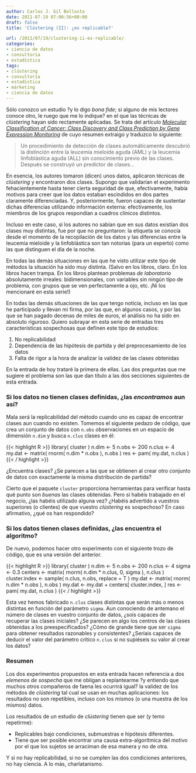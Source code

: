 ```yaml
---
author: Carlos J. Gil Bellosta
date: 2011-07-19 07:00:56+00:00
draft: false
title: 'Clústering (II): ¿es replicable?'

url: /2011/07/19/clustering-ii-es-replicable/
categories:
- ciencia de datos
- consultoría
- estadística
tags:
- clústering
- consultoría
- estadística
- márketing
- ciencia de datos
---
```


Sólo conozco un estudio ?y lo digo _bona fide_; si alguno de mis lectores conoce otro, le ruego que me lo indique? en el que las técnicas de _clústering_ hayan sido rectamente aplicadas. Se trata del artículo [_Molecular Classification of Cancer: Class Discovery and Class Prediction by Gene Expression Monitoring_](http://www.sciencemag.org/content/286/5439/531.short) de cuyo resumen extraigo y traduzco lo siguiente:


>Un procedimiento de detección de clases automáticamente descubrió la distinción entre la leucemia mieloide aguda (AML) y la leucemia linfoblástica aguda (ALL) sin conocimiento previo de las clases. Después se construyó un predictor de clases...


En esencia, los autores tomaron (dicen) unos datos, aplicaron técnicas de _clústering_ y encontraron dos clases. Supongo que validarían el experimento fehacientemente hasta tener cierta seguridad de que, efectivamente, había motivos para creer que los datos estaban escindidos en dos partes claramente diferenciadas. Y, posteriormente, fueron capaces de sustentar dichas diferencias utilizando información externa: efectivamente, los miembros de los grupos respondían a cuadros clínicos distintos.

Incluso en este caso, si los autores no sabían que en sus datos existían dos clases muy distintas, fue por que no preguntaron: la etiqueta se conocía desde el momento de la recopilación de los datos y las diferencias entre la leucemia mieloide y la linfoblástica son tan notorias (para un experto) como las que distinguen el día de la noche.

En todas las demás situaciones en las que he visto utilizar este tipo de métodos la situación ha sido muy distinta. (Salvo en los libros, claro. En los libros hacen trampa. En los libros plantean problemas _de laboratorio_ absolutamente irreales: bidimensionales, con variables sin ningún tipo de problema, con grupos que se ven perfectamente a ojo, etc. ¡Ni los mencionaré en esta serie!)

En todas las demás situaciones de las que tengo noticia, incluso en las que he participado y llevan mi firma, por las que, en algunos casos, y por las que se han pagado decenas de miles de euros, el análisis no ha sido en absoluto riguroso. Quiero subrayar en esta serie de entradas tres características sospechosas que definen este tipo de estudios:



1. No replicabilidad
2. Dependencia de las hipótesis de partida y del preprocesamiento de los datos
3. Falta de rigor a la hora de analizar la validez de las clases obtenidas

En la entrada de hoy trataré la primera de ellas. Las dos preguntas que me sugiere el problema son las que dan título a las dos secciones siguientes de esta entrada.


### Si los datos no tienen clases definidas, ¿las _encontramos_ aun así?


Mala será la replicabilidad del método cuando uno es capaz de encontrar clases aun cuando no existen. Tomemos el siguiente pedazo de código, que crea un conjunto de datos con `n.obs` observaciones en un espacio de dimensión `n.dim` y busca `n.clus` clases en él:







{{< highlight R >}}
library( cluster )
n.dim  <- 5
n.obs  <- 200
n.clus <- 4
my.dat <- matrix( rnorm( n.dim * n.obs ), n.obs )
res <- pam( my.dat, n.clus )
{{< / highlight >}}







¿Encuentra clases? ¿Se parecen a las que se obtienen al crear otro conjunto de datos con exactamente la misma distribución de partida?

Cierto que el paquete `cluster` proporciona herramientas para verificar hasta qué punto son _buenas_ las clases obtenidas. Pero si habéis trabajado en el negocio, ¿las habéis utilizado alguna vez? ¿Habéis advertido a vuestros superiores (o clientes) de que vuestro _clústering_ es sospechoso? En caso afirmativo, ¿qué os han respondido?


### Si los datos tienen clases definidas, ¿las encuentra el algoritmo?


De nuevo, podemos hacer otro experimento con el siguiente trozo de código, que es una versión del anterior.







{{< highlight R >}}
    library( cluster )
    n.dim  <- 5
    n.obs  <- 200
    n.clus <- 4
    sigma <- 0.3
    centers <- matrix( rnorm( n.dim * n.clus, 0, sigma ), n.clus )
    cluster.index <- sample( n.clus, n.obs, replace = T )
    my.dat <- matrix( rnorm( n.dim * n.obs ), n.obs )
    my.dat <- my.dat + centers[ cluster.index, ]
    res <- pam( my.dat, n.clus )
{{< / highlight >}}


Esta vez hemos fabricado `n.clus` clases distintas que serán más o menos distintas en función del parámetro `sigma`. Aun conociendo de antemano el número de clases en vuestro conjunto de datos, ¿sois capaces de recuperar las clases iniciales? ¿Se parecen en algo los centros de las clases obtenidas a los preespecificados? ¿Cómo de grande tiene que ser `sigma` para obtener resultados razonables y consistentes? ¿Seríais capaces de deducir el valor del parámetro crítico `n.clus` si no supiéseis su valor al crear los datos?


### Resumen


Los dos experimentos propuestos en esta entrada hacen referencia a dos _elemenos de sospecha_ que me obligan a replantearme ?y entiendo que muchos otros compañeros de faena les ocurrirá igual? la validez de los métodos de _clústering_ tal cual se usan en muchas aplicaciones: los resultados no son repetibles, incluso con los mismos (o una muestra de los mismos) datos.

Los resultados de un estudio de _clústering_ tienen que ser (y temo repetirme):


* Replicables bajo condiciones, submuestras e hipótesis diferentes.
* Tiene que ser posible encontrar una causa extra-algorítmica del motivo por el que los sujetos se arraciman de esa manera y no de otra.

Y si no hay replicabilidad, si no se cumplen las dos condiciones anteriores, no hay ciencia. A lo más, charlatanismo.

